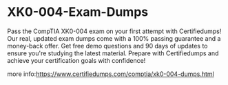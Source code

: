 # XK0-004-Exam-Dumps
Pass the CompTIA XK0-004 exam on your first attempt with Certifiedumps! Our real, updated exam dumps come with a 100% passing guarantee and a money-back offer. Get free demo questions and 90 days of updates to ensure you're studying the latest material. Prepare with Certifiedumps and achieve your certification goals with confidence!

more info:https://www.certifiedumps.com/comptia/xk0-004-dumps.html

